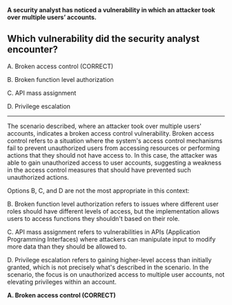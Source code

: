 **A security analyst has noticed a vulnerability in which an attacker took over multiple users’ accounts.**
 
## Which vulnerability did the security analyst encounter? 
 
A. Broken access control  (CORRECT)

B. Broken function level authorization 

C. API mass assignment

D. Privilege escalation 

---

The scenario described, where an attacker took over multiple users' accounts, indicates a broken access control vulnerability. Broken access control refers to a situation where the system's access control mechanisms fail to prevent unauthorized users from accessing resources or performing actions that they should not have access to. In this case, the attacker was able to gain unauthorized access to user accounts, suggesting a weakness in the access control measures that should have prevented such unauthorized actions.

Options B, C, and D are not the most appropriate in this context:

B. Broken function level authorization refers to issues where different user roles should have different levels of access, but the implementation allows users to access functions they shouldn't based on their role.

C. API mass assignment refers to vulnerabilities in APIs (Application Programming Interfaces) where attackers can manipulate input to modify more data than they should be allowed to.

D. Privilege escalation refers to gaining higher-level access than initially granted, which is not precisely what's described in the scenario. In the scenario, the focus is on unauthorized access to multiple user accounts, not elevating privileges within an account.

**A. Broken access control (CORRECT)**
